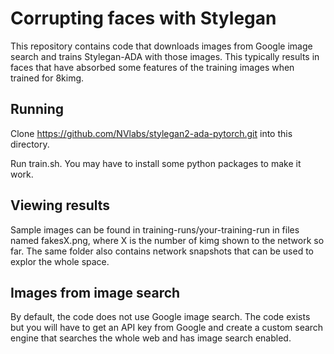 # Corrupting faces with Stylegan

This repository contains code that downloads images from Google image search and trains Stylegan-ADA with those images. This typically results in faces that have absorbed some features of the training images when trained for 8kimg.

## Running

Clone https://github.com/NVlabs/stylegan2-ada-pytorch.git into this directory.

Run train.sh. You may have to install some python packages to make it work.

## Viewing results

Sample images can be found in training-runs/your-training-run in files named fakesX.png, where X is the number of kimg shown to the network so far. The same folder also contains network snapshots that can be used to explor the whole space.

## Images from image search

By default, the code does not use Google image search. The code exists but you will have to get an API key from Google and create a custom search engine that searches the whole web and has image search enabled.
